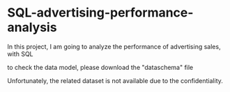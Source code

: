 # SQL-advertising-performance-analysis

In this project, I am going to analyze the performance of advertising sales, with SQL

to check the data model, please download the "dataschema" file

Unfortunately, the related dataset is not available due to the confidentiality.

